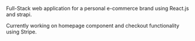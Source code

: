 Full-Stack web application for a personal e-commerce brand using React.js and strapi. 

Currently working on homepage component and checkout functionality using Stripe. 
